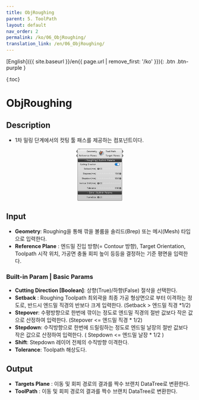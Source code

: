 ```yaml
---
title: ObjRoughing
parent: 5. ToolPath
layout: default
nav_order: 2
permalink: /ko/06_ObjRoughing/
translation_link: /en/06_ObjRoughing/
---
```


[English]({{ site.baseurl }}/en{{ page.url | remove_first: '/ko' }}){: .btn .btn-purple }
<!-- [한국어]({{ site.baseurl }}/ko{{ page.url | remove_first: '/en' }}){: .btn .btn-purple } -->

{:toc}
# ObjRoughing

## Description

* 1차 밀링 단계에서의 컷팅 툴 패스를 제공하는 컴포넌트이다.

<p align="center">  <img src="/assets/images/ObjRoughing.png" align="center" width="25%"></p>

## Input

* **Geometry**: Roughing을 통해 깎을 볼륨을 솔리드(Brep) 또는 메시(Mesh) 타입으로 입력한다.
* **Reference Plane** : 엔드밀 진입 방향(= Contour 방향), Target Orientation, Toolpath 시작 위치, 가공면 충돌 회피 높이 등등을 결정하는 기준 평면을 입력한다.


### Built-in Param | Basic Params

* **Cutting Direction [Boolean]**: 상향(True)/하향(False) 절삭을 선택한다.
* **Setback** : Roughing Toolpath 최외곽을 최종 가공 형상면으로 부터 이격하는 정도로, 반드시 엔드밀 직경의 반보다 크게 입력한다. (Setback > 엔드밀 직경 *1/2) 
* **Stepover**: 수평방향으로 한번에 깎이는 정도로 엔드밀 직경의 절반 값보다 작은 값으로 산정하여 입력한다. (Stepover <= 엔드밀 직경 * 1/2)
* **Stepdown**: 수직방향으로 한번에 드릴링하는 정도로 엔드밀 날장의 절반 값보다 작은 값으로 산정하여 입력한다. ( Stepdown <= 엔드밀 날장 * 1/2 )
* **Shift**: Stepdown 레이어 전체의 수직방향 이격한다.
* **Tolerance**: Toolpath 해상도다.

## Output

* **Targets Plane** : 이동 및 회피 경로의 결과를 짝수 브랜치 DataTree로 변환한다.
* **ToolPath** : 이동 및 회피 경로의 결과를 짝수 브랜치 DataTree로 변환한다.